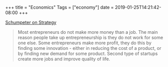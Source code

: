 +++
title = "Economics"
Tags = ["economy"]
date = 2019-01-25T14:21:42-08:00
+++

[Schumpeter on Strategy](http://reactionwheel.net/2019/01/schumpeter-on-strategy.html)

> Most entrepreneurs do not make more money than a job. The main reason people
> take up entrepreneurship is they do not work for some one else. Some
> entrepreneurs make more profit, they do this by finding some innovation -
> either in reducing the cost of a product, or by finding new demand for some
> product. Second type of startups create more jobs and improve quality of life.
